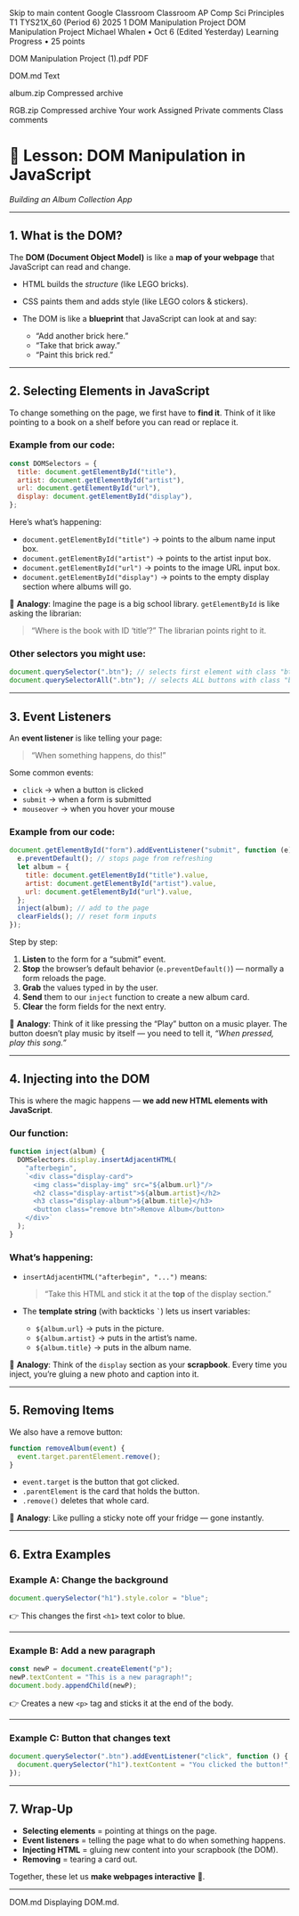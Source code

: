 Skip to main content
Google Classroom
Classroom
AP Comp Sci Principles T1
TYS21X_60 (Period 6) 2025 1
DOM Manipulation Project
DOM Manipulation Project
Michael Whalen
•
Oct 6 (Edited Yesterday)
Learning Progress
•
25 points

DOM Manipulation Project (1).pdf
PDF

DOM.md
Text

album.zip
Compressed archive

RGB.zip
Compressed archive
Your work
Assigned
Private comments
Class comments

# 🎵 Lesson: DOM Manipulation in JavaScript

_Building an Album Collection App_

---

## 1. What is the DOM?

The **DOM (Document Object Model)** is like a **map of your webpage** that JavaScript can read and change.

- HTML builds the _structure_ (like LEGO bricks).
- CSS paints them and adds style (like LEGO colors & stickers).
- The DOM is like a **blueprint** that JavaScript can look at and say:

  - “Add another brick here.”
  - “Take that brick away.”
  - “Paint this brick red.”

---

## 2. Selecting Elements in JavaScript

To change something on the page, we first have to **find it**.
Think of it like pointing to a book on a shelf before you can read or replace it.

### Example from our code:

```js
const DOMSelectors = {
  title: document.getElementById("title"),
  artist: document.getElementById("artist"),
  url: document.getElementById("url"),
  display: document.getElementById("display"),
};
```

Here’s what’s happening:

- `document.getElementById("title")` → points to the album name input box.
- `document.getElementById("artist")` → points to the artist input box.
- `document.getElementById("url")` → points to the image URL input box.
- `document.getElementById("display")` → points to the empty display section where albums will go.

📌 **Analogy**: Imagine the page is a big school library. `getElementById` is like asking the librarian:

> “Where is the book with ID ‘title’?”
> The librarian points right to it.

### Other selectors you might use:

```js
document.querySelector(".btn"); // selects first element with class "btn"
document.querySelectorAll(".btn"); // selects ALL buttons with class "btn"
```

---

## 3. Event Listeners

An **event listener** is like telling your page:

> “When something happens, do this!”

Some common events:

- `click` → when a button is clicked
- `submit` → when a form is submitted
- `mouseover` → when you hover your mouse

### Example from our code:

```js
document.getElementById("form").addEventListener("submit", function (e) {
  e.preventDefault(); // stops page from refreshing
  let album = {
    title: document.getElementById("title").value,
    artist: document.getElementById("artist").value,
    url: document.getElementById("url").value,
  };
  inject(album); // add to the page
  clearFields(); // reset form inputs
});
```

Step by step:

1. **Listen** to the form for a “submit” event.
2. **Stop** the browser’s default behavior (`e.preventDefault()`) — normally a form reloads the page.
3. **Grab** the values typed in by the user.
4. **Send** them to our `inject` function to create a new album card.
5. **Clear** the form fields for the next entry.

📌 **Analogy**: Think of it like pressing the “Play” button on a music player.
The button doesn’t play music by itself — you need to tell it, _“When pressed, play this song.”_

---

## 4. Injecting into the DOM

This is where the magic happens — **we add new HTML elements with JavaScript**.

### Our function:

```js
function inject(album) {
  DOMSelectors.display.insertAdjacentHTML(
    "afterbegin",
    `<div class="display-card">
      <img class="display-img" src="${album.url}"/>
      <h2 class="display-artist">${album.artist}</h2>
      <h3 class="display-album">${album.title}</h3>
      <button class="remove btn">Remove Album</button>
    </div>`
  );
}
```

### What’s happening:

- `insertAdjacentHTML("afterbegin", "...")` means:

  > “Take this HTML and stick it at the **top** of the display section.”

- The **template string** (with backticks `` ` ``) lets us insert variables:

  - `${album.url}` → puts in the picture.
  - `${album.artist}` → puts in the artist’s name.
  - `${album.title}` → puts in the album name.

📌 **Analogy**: Think of the `display` section as your **scrapbook**.
Every time you inject, you’re gluing a new photo and caption into it.

---

## 5. Removing Items

We also have a remove button:

```js
function removeAlbum(event) {
  event.target.parentElement.remove();
}
```

- `event.target` is the button that got clicked.
- `.parentElement` is the card that holds the button.
- `.remove()` deletes that whole card.

📌 **Analogy**: Like pulling a sticky note off your fridge — gone instantly.

---

## 6. Extra Examples

### Example A: Change the background

```js
document.querySelector("h1").style.color = "blue";
```

👉 This changes the first `<h1>` text color to blue.

---

### Example B: Add a new paragraph

```js
const newP = document.createElement("p");
newP.textContent = "This is a new paragraph!";
document.body.appendChild(newP);
```

👉 Creates a new `<p>` tag and sticks it at the end of the body.

---

### Example C: Button that changes text

```js
document.querySelector(".btn").addEventListener("click", function () {
  document.querySelector("h1").textContent = "You clicked the button!";
});
```

---

## 7. Wrap-Up

- **Selecting elements** = pointing at things on the page.
- **Event listeners** = telling the page what to do when something happens.
- **Injecting HTML** = gluing new content into your scrapbook (the DOM).
- **Removing** = tearing a card out.

Together, these let us **make webpages interactive** 🎉.

---

DOM.md
Displaying DOM.md.

